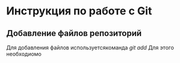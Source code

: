 # Инструкция по работе с Git




## Добавление файлов репозиторий

Для добавления файлов используетсякоманда *git add* Для этого необходиомо